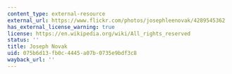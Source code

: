 ```yaml
---
content_type: external-resource
external_url: https://www.flickr.com/photos/josephleenovak/4289545362
has_external_license_warning: true
license: https://en.wikipedia.org/wiki/All_rights_reserved
status: ''
title: Joseph Novak
uid: 075b6d13-fb0c-4445-a07b-0735e9bdf3c8
wayback_url: ''
---
```

